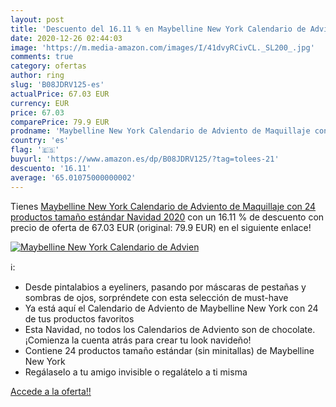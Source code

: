 ```yaml
---
layout: post
title: 'Descuento del 16.11 % en Maybelline New York Calendario de Advien'
date: 2020-12-26 02:44:03
image: 'https://m.media-amazon.com/images/I/41dvyRCivCL._SL200_.jpg'
comments: true
category: ofertas
author: ring
slug: 'B08JDRV125-es'
actualPrice: 67.03 EUR
currency: EUR
price: 67.03
comparePrice: 79.9 EUR
prodname: 'Maybelline New York Calendario de Adviento de Maquillaje con 24 productos tamaño estándar Navidad 2020'
country: 'es'
flag: '🇪🇸'
buyurl: 'https://www.amazon.es/dp/B08JDRV125/?tag=tolees-21'
descuento: '16.11'
average: '65.01075000000002'
---
```


Tienes [Maybelline New York Calendario de Adviento de Maquillaje con 24 productos tamaño estándar Navidad 2020](https://www.amazon.es/dp/B08JDRV125/?tag=tolees-21) con un 16.11 % de descuento con precio de oferta de 67.03 EUR (original: 79.9 EUR) en el siguiente enlace!

[![Maybelline New York Calendario de Advien](https://m.media-amazon.com/images/I/41dvyRCivCL._SL200_.jpg)](https://www.amazon.es/dp/B08JDRV125/?tag=tolees-21)

ℹ️:

- Desde pintalabios a eyeliners, pasando por máscaras de pestañas y sombras de ojos, sorpréndete con esta selección de must-have
- Ya está aquí el Calendario de Adviento de Maybelline New York con 24 de tus productos favoritos
- Esta Navidad, no todos los Calendarios de Adviento son de chocolate. ¡Comienza la cuenta atrás para crear tu look navideño!
- Contiene 24 productos tamaño estándar (sin minitallas) de Maybelline New York
- Regálaselo a tu amigo invisible o regalátelo a ti misma

[Accede a la oferta!!](https://www.amazon.es/dp/B08JDRV125/?tag=tolees-21)

